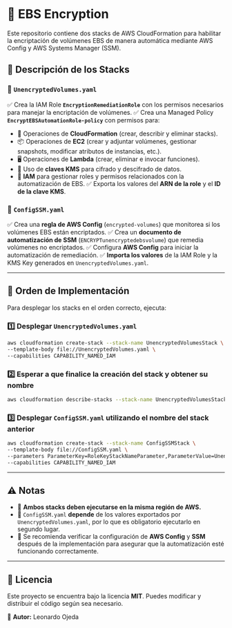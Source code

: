 # 📌 EBS Encryption

Este repositorio contiene dos stacks de AWS CloudFormation para habilitar la encriptación de volúmenes EBS de manera automática mediante AWS Config y AWS Systems Manager (SSM).

## 📂 Descripción de los Stacks

### 📌 `UnencryptedVolumes.yaml`
✅ Crea la IAM Role **`EncryptionRemediationRole`** con los permisos necesarios para manejar la encriptación de volúmenes.
✅ Crea una Managed Policy **`EncryptEBSAutomationRole-policy`** con permisos para:
- 🚀 Operaciones de **CloudFormation** (crear, describir y eliminar stacks).
- 📦 Operaciones de **EC2** (crear y adjuntar volúmenes, gestionar snapshots, modificar atributos de instancias, etc.).
- 🖥️ Operaciones de **Lambda** (crear, eliminar e invocar funciones).
- 🔑 Uso de **claves KMS** para cifrado y descifrado de datos.
- 🔐 **IAM** para gestionar roles y permisos relacionados con la automatización de EBS.
✅ Exporta los valores del **ARN de la role** y el **ID de la clave KMS**.

### 📌 `ConfigSSM.yaml`
✅ Crea una **regla de AWS Config** (`encrypted-volumes`) que monitorea si los volúmenes EBS están encriptados.
✅ Crea un **documento de automatización de SSM** (`ENCRYPTunencryptedebsvolume`) que remedia volúmenes no encriptados.
✅ Configura **AWS Config** para iniciar la automatización de remediación.
✅ **Importa los valores** de la IAM Role y la KMS Key generados en `UnencryptedVolumes.yaml`.

---

## 🚀 Orden de Implementación
Para desplegar los stacks en el orden correcto, ejecuta:

### 1️⃣ Desplegar `UnencryptedVolumes.yaml`
```sh
aws cloudformation create-stack --stack-name UnencryptedVolumesStack \
--template-body file://UnencryptedVolumes.yaml \
--capabilities CAPABILITY_NAMED_IAM
```

### 2️⃣ Esperar a que finalice la creación del stack y obtener su nombre
```sh
aws cloudformation describe-stacks --stack-name UnencryptedVolumesStack
```

### 3️⃣ Desplegar `ConfigSSM.yaml` utilizando el nombre del stack anterior
```sh
aws cloudformation create-stack --stack-name ConfigSSMStack \
--template-body file://ConfigSSM.yaml \
--parameters ParameterKey=RoleKeyStackNameParameter,ParameterValue=UnencryptedVolumesStack \
--capabilities CAPABILITY_NAMED_IAM
```

---

## ⚠️ Notas
- 📌 **Ambos stacks deben ejecutarse en la misma región de AWS.**
- 📌 `ConfigSSM.yaml` **depende** de los valores exportados por `UnencryptedVolumes.yaml`, por lo que es obligatorio ejecutarlo en segundo lugar.
- 📌 Se recomienda verificar la configuración de **AWS Config** y **SSM** después de la implementación para asegurar que la automatización esté funcionando correctamente.

---

## 📝 Licencia
Este proyecto se encuentra bajo la licencia **MIT**. Puedes modificar y distribuir el código según sea necesario.

📌 **Autor:** Leonardo Ojeda
